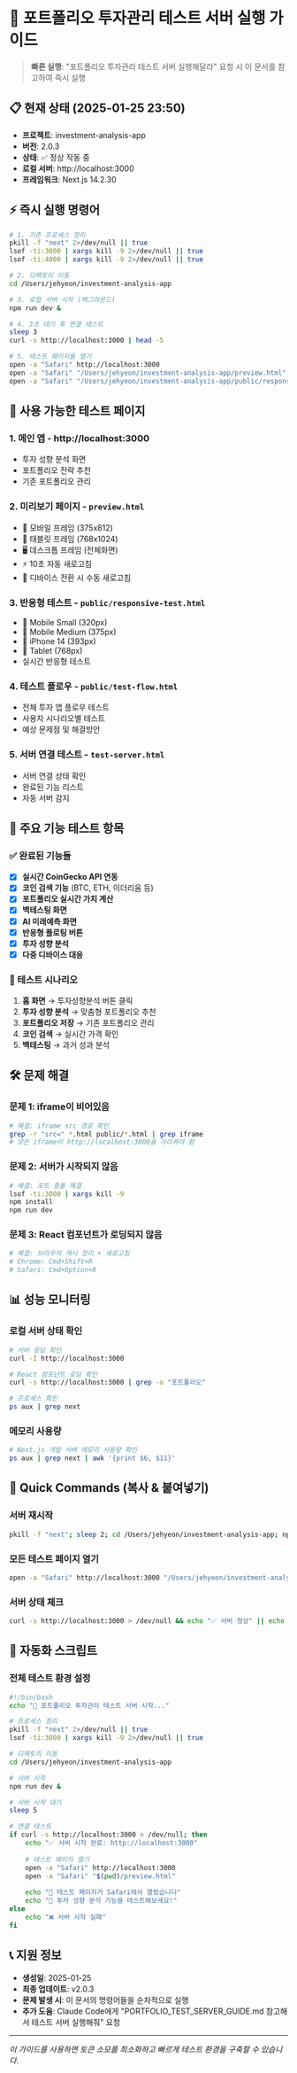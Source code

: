 # 🚀 포트폴리오 투자관리 테스트 서버 실행 가이드

> **빠른 실행**: "포트폴리오 투자관리 테스트 서버 실행해달라" 요청 시 이 문서를 참고하여 즉시 실행

## 📋 현재 상태 (2025-01-25 23:50)

- **프로젝트**: investment-analysis-app
- **버전**: 2.0.3
- **상태**: ✅ 정상 작동 중
- **로컬 서버**: http://localhost:3000
- **프레임워크**: Next.js 14.2.30

## ⚡ 즉시 실행 명령어

```bash
# 1. 기존 프로세스 정리
pkill -f "next" 2>/dev/null || true
lsof -ti:3000 | xargs kill -9 2>/dev/null || true
lsof -ti:4000 | xargs kill -9 2>/dev/null || true

# 2. 디렉토리 이동
cd /Users/jehyeon/investment-analysis-app

# 3. 로컬 서버 시작 (백그라운드)
npm run dev &

# 4. 3초 대기 후 연결 테스트
sleep 3
curl -s http://localhost:3000 | head -5

# 5. 테스트 페이지들 열기
open -a "Safari" http://localhost:3000
open -a "Safari" "/Users/jehyeon/investment-analysis-app/preview.html"
open -a "Safari" "/Users/jehyeon/investment-analysis-app/public/responsive-test.html"
```

## 📱 사용 가능한 테스트 페이지

### 1. **메인 앱** - http://localhost:3000
- 투자 성향 분석 화면
- 포트폴리오 전략 추천
- 기존 포트폴리오 관리

### 2. **미리보기 페이지** - `preview.html`
- 📱 모바일 프레임 (375x812)
- 📱 태블릿 프레임 (768x1024)
- 🖥️ 데스크톱 프레임 (전체화면)
- ⚡ 10초 자동 새로고침
- 🔄 디바이스 전환 시 수동 새로고침

### 3. **반응형 테스트** - `public/responsive-test.html`
- 📱 Mobile Small (320px)
- 📱 Mobile Medium (375px)
- 📱 iPhone 14 (393px)
- 📱 Tablet (768px)
- 실시간 반응형 테스트

### 4. **테스트 플로우** - `public/test-flow.html`
- 전체 투자 앱 플로우 테스트
- 사용자 시나리오별 테스트
- 예상 문제점 및 해결방안

### 5. **서버 연결 테스트** - `test-server.html`
- 서버 연결 상태 확인
- 완료된 기능 리스트
- 자동 서버 감지

## 🔧 주요 기능 테스트 항목

### ✅ 완료된 기능들
- [x] **실시간 CoinGecko API 연동**
- [x] **코인 검색 기능** (BTC, ETH, 이더리움 등)
- [x] **포트폴리오 실시간 가치 계산**
- [x] **백테스팅 화면**
- [x] **AI 미래예측 화면**
- [x] **반응형 플로팅 버튼**
- [x] **투자 성향 분석**
- [x] **다중 디바이스 대응**

### 🧪 테스트 시나리오
1. **홈 화면** → 투자성향분석 버튼 클릭
2. **투자 성향 분석** → 맞춤형 포트폴리오 추천
3. **포트폴리오 저장** → 기존 포트폴리오 관리
4. **코인 검색** → 실시간 가격 확인
5. **백테스팅** → 과거 성과 분석

## 🛠️ 문제 해결

### 문제 1: iframe이 비어있음
```bash
# 해결: iframe src 경로 확인
grep -r "src=" *.html public/*.html | grep iframe
# 모든 iframe이 http://localhost:3000을 가리켜야 함
```

### 문제 2: 서버가 시작되지 않음
```bash
# 해결: 포트 충돌 해결
lsof -ti:3000 | xargs kill -9
npm install
npm run dev
```

### 문제 3: React 컴포넌트가 로딩되지 않음
```bash
# 해결: 브라우저 캐시 정리 + 새로고침
# Chrome: Cmd+Shift+R
# Safari: Cmd+Option+R
```

## 📊 성능 모니터링

### 로컬 서버 상태 확인
```bash
# 서버 응답 확인
curl -I http://localhost:3000

# React 컴포넌트 로딩 확인
curl -s http://localhost:3000 | grep -o "포트폴리오"

# 프로세스 확인
ps aux | grep next
```

### 메모리 사용량
```bash
# Next.js 개발 서버 메모리 사용량 확인
ps aux | grep next | awk '{print $6, $11}'
```

## 📝 Quick Commands (복사 & 붙여넣기)

### 서버 재시작
```bash
pkill -f "next"; sleep 2; cd /Users/jehyeon/investment-analysis-app; npm run dev &
```

### 모든 테스트 페이지 열기
```bash
open -a "Safari" http://localhost:3000 "/Users/jehyeon/investment-analysis-app/preview.html" "/Users/jehyeon/investment-analysis-app/public/responsive-test.html"
```

### 서버 상태 체크
```bash
curl -s http://localhost:3000 > /dev/null && echo "✅ 서버 정상" || echo "❌ 서버 오류"
```

## 🔄 자동화 스크립트

### 전체 테스트 환경 설정
```bash
#!/bin/bash
echo "🚀 포트폴리오 투자관리 테스트 서버 시작..."

# 프로세스 정리
pkill -f "next" 2>/dev/null || true
lsof -ti:3000 | xargs kill -9 2>/dev/null || true

# 디렉토리 이동
cd /Users/jehyeon/investment-analysis-app

# 서버 시작
npm run dev &

# 서버 시작 대기
sleep 5

# 연결 테스트
if curl -s http://localhost:3000 > /dev/null; then
    echo "✅ 서버 시작 완료: http://localhost:3000"
    
    # 테스트 페이지 열기
    open -a "Safari" http://localhost:3000
    open -a "Safari" "$(pwd)/preview.html"
    
    echo "📱 테스트 페이지가 Safari에서 열렸습니다"
    echo "🎯 투자 성향 분석 기능을 테스트해보세요!"
else
    echo "❌ 서버 시작 실패"
fi
```

## 📞 지원 정보

- **생성일**: 2025-01-25
- **최종 업데이트**: v2.0.3 
- **문제 발생 시**: 이 문서의 명령어들을 순차적으로 실행
- **추가 도움**: Claude Code에게 "PORTFOLIO_TEST_SERVER_GUIDE.md 참고해서 테스트 서버 실행해줘" 요청

---
*이 가이드를 사용하면 토큰 소모를 최소화하고 빠르게 테스트 환경을 구축할 수 있습니다.*